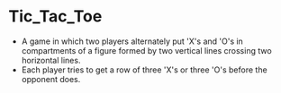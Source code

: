 # Tic_Tac_Toe
- A game in which two players alternately put 'X's and 'O's in compartments of a figure formed by two vertical lines crossing two horizontal lines. 
- Each player tries to get a row of three 'X's or three 'O's before the opponent does.
